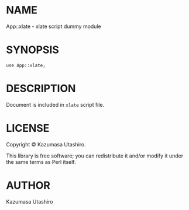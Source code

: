 
# NAME

App::xlate - xlate script dummy module

# SYNOPSIS

    use App::xlate;

# DESCRIPTION

Document is included in `xlate` script file.

# LICENSE

Copyright ©︎ Kazumasa Utashiro.

This library is free software; you can redistribute it and/or modify
it under the same terms as Perl itself.

# AUTHOR

Kazumasa Utashiro
